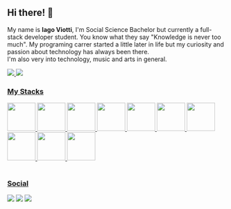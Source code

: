 ## Hi there! 👋

My name is __Iago Viotti__, I'm Social Science Bachelor but currently a full-stack developer student. You know what they say "Knowledge is never too much".
My programing carrer started a little later in life but my curiosity and passion about technology has always been there.</br>
I'm also very into technology, music and arts in general.
<div>
<a href="https://github.com/iagoViotti"><img src="https://github-readme-stats.vercel.app/api?username=iagoViotti&show_icons=true&theme=transparent&hide=stars" />

<img src="https://github-readme-stats.vercel.app/api/top-langs/?username=iagoViotti&layout=compact&theme=transparent" />
</div>

### My Stacks
<div>
  <img height="65px" src="https://cdn.jsdelivr.net/gh/devicons/devicon/icons/html5/html5-plain-wordmark.svg" />
  <img height="65px" src="https://cdn.jsdelivr.net/gh/devicons/devicon/icons/css3/css3-plain-wordmark.svg" />        
  <img height="65px" src="https://cdn.jsdelivr.net/gh/devicons/devicon/icons/javascript/javascript-plain.svg" />
  <img height="65px" src="https://cdn.jsdelivr.net/gh/devicons/devicon/icons/react/react-original-wordmark.svg" />
  <img height="65px" src="https://cdn.jsdelivr.net/gh/devicons/devicon/icons/jest/jest-plain.svg" />  
  <img height="65px" src="https://cdn.jsdelivr.net/gh/devicons/devicon/icons/redux/redux-original.svg" />
  <img height="65px" src="https://cdn.jsdelivr.net/gh/devicons/devicon/icons/docker/docker-plain-wordmark.svg" />
  <img height="65px" src="https://cdn.jsdelivr.net/gh/devicons/devicon/icons/mysql/mysql-original.svg" />
  <img height="65px" src="https://cdn.jsdelivr.net/gh/devicons/devicon/icons/nodejs/nodejs-original.svg" />
  <img height="65px" src="https://cdn.jsdelivr.net/gh/devicons/devicon/icons/sequelize/sequelize-plain.svg" />
</div>
</br>

### Social

<div> 
  <a href="https://instagram.com/iagoviotti" target="_blank"><img src="https://img.shields.io/badge/-Instagram-%23E4405F?style=for-the-badge&logo=instagram&logoColor=white" target="_blank"></a>
  <a href = "mailto:iago.viotti@gmail.com"><img src="https://img.shields.io/badge/-Gmail-%23333?style=for-the-badge&logo=gmail&logoColor=white" target="_blank"></a>
  <a href="https://www.linkedin.com/in/iagoviotti" target="_blank"><img src="https://img.shields.io/badge/-LinkedIn-%230077B5?style=for-the-badge&logo=linkedin&logoColor=white" target="_blank"></a> 
</div>
